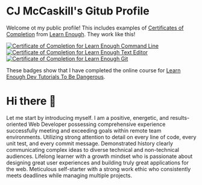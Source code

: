 # CJ McCaskill's Gitub Profile

Welcome ot my public profile! This includes examples of [Certificates of Completion](https://www.learnenough.com/certificates/cjmccaskill) from [Learn Enough](https://www.learnenough.com/). They work like this!

<a href="https://www.learnenough.com/certificates/cjmccaskill"><img src="https://www.learnenough.com/certificates/cjmccaskill/command-line-tutorial.svg" alt="Certificate of Completion for Learn Enough Command Line"></a><a href="https://www.learnenough.com/certificates/cjmccaskill"><img src="https://www.learnenough.com/certificates/cjmccaskill/text-editor-tutorial.svg" alt="Certificate of Completion for Learn Enough Text Editor"></a><a href="https://www.learnenough.com/certificates/cjmccaskill"><img src="https://www.learnenough.com/certificates/cjmccaskill/git-tutorial.svg" alt="Certificate of Completion for Learn Enough Git"></a>

These badges show that I have completed the online course for [Learn Enough Dev Tutorials To Be Dangerous](https://www.learnenough.com/).

# Hi there 👋

Let me start by introducing myself. I am a positive, energetic, and results-oriented Web Developer possessing comprehensive experience successfully meeting and exceeding goals within remote team environments. Utilizing strong attention to detail on every line of code, every unit test, and every commit message. Demonstrated history clearly communicating complex ideas to diverse technical and non-technical audiences. Lifelong learner with a growth mindset who is passionate about designing great user experiences and building truly great applications for the web. Meticulous self-starter with a strong work ethic who consistently meets deadlines while managing multiple projects.

<!--
**cjmccaskill/cjmccaskill** is a ✨ _special_ ✨ repository because its `README.md` (this file) appears on your GitHub profile.

Here are some ideas to get you started:

- 🔭 I’m currently working on ...
- 🌱 I’m currently learning ...
- 👯 I’m looking to collaborate on ...
- 🤔 I’m looking for help with ...
- 💬 Ask me about ...
- 📫 How to reach me: ...
- 😄 Pronouns: ...
- ⚡ Fun fact: ...
-->

